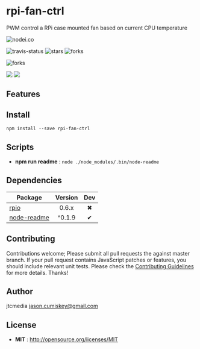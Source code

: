 # rpi-fan-ctrl

PWM control a RPi case mounted fan based on current CPU temperature

![nodei.co](https://nodei.co/npm/rpi-fan-ctrl.png?downloads=true&downloadRank=true&stars=true)

![travis-status](https://img.shields.io/travis/jtcmedia/rpi-fan-ctrl.svg)
![stars](https://img.shields.io/github/stars/jtcmedia/rpi-fan-ctrl.svg)
![forks](https://img.shields.io/github/forks/jtcmedia/rpi-fan-ctrl.svg)

![forks](https://img.shields.io/github/forks/jtcmedia/rpi-fan-ctrl.svg)

![](https://david-dm.org/jtcmedia/rpi-fan-ctrl/status.svg)
![](https://david-dm.org/jtcmedia/rpi-fan-ctrl/dev-status.svg)

## Features


## Install

`npm install --save rpi-fan-ctrl`


## Scripts

 - **npm run readme** : `node ./node_modules/.bin/node-readme`

## Dependencies

Package | Version | Dev
--- |:---:|:---:
[rpio](https://www.npmjs.com/package/rpio) | 0.6.x | ✖
[node-readme](https://www.npmjs.com/package/node-readme) | ^0.1.9 | ✔


## Contributing

Contributions welcome; Please submit all pull requests the against master branch. If your pull request contains JavaScript patches or features, you should include relevant unit tests. Please check the [Contributing Guidelines](contributng.md) for more details. Thanks!

## Author

jtcmedia <jason.cumiskey@gmail.com>

## License

 - **MIT** : http://opensource.org/licenses/MIT
